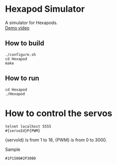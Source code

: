 # Hexapod Simulator
A simulator for Hexapods.  
[Demo video](https://www.youtube.com/watch?v=JohDGAX7GWw)


## How to build

```
./configure.sh
cd Hexapod
make
```

## How to run
```
cd Hexapod
./Hexapod
```
# How to control the servos
```
telnet localhost 5555
#{servoId}P{PWM}  
```
{servoId} is from 1 to 18, {PWM} is from 0 to 3000.

Sample
```
#1P1500#2P3000
```
